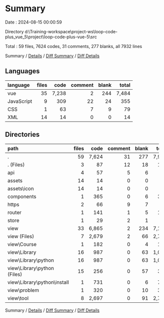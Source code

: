 # Summary

Date : 2024-08-15 00:00:59

Directory d:\\Training-workspace\\project-ws\\loop-code-plus_vue_5\\project\\loop-code-plus-vue-5\\src

Total : 59 files,  7624 codes, 31 comments, 277 blanks, all 7932 lines

Summary / [Details](details.md) / [Diff Summary](diff.md) / [Diff Details](diff-details.md)

## Languages
| language | files | code | comment | blank | total |
| :--- | ---: | ---: | ---: | ---: | ---: |
| vue | 35 | 7,238 | 2 | 244 | 7,484 |
| JavaScript | 9 | 309 | 22 | 24 | 355 |
| CSS | 1 | 63 | 7 | 9 | 79 |
| XML | 14 | 14 | 0 | 0 | 14 |

## Directories
| path | files | code | comment | blank | total |
| :--- | ---: | ---: | ---: | ---: | ---: |
| . | 59 | 7,624 | 31 | 277 | 7,932 |
| . (Files) | 3 | 87 | 12 | 18 | 117 |
| api | 4 | 57 | 5 | 6 | 68 |
| assets | 14 | 14 | 0 | 0 | 14 |
| assets\\icon | 14 | 14 | 0 | 0 | 14 |
| components | 1 | 365 | 0 | 6 | 371 |
| https | 2 | 66 | 9 | 7 | 82 |
| router | 1 | 141 | 1 | 5 | 147 |
| store | 1 | 29 | 2 | 1 | 32 |
| view | 33 | 6,865 | 2 | 234 | 7,101 |
| view (Files) | 7 | 2,679 | 2 | 66 | 2,747 |
| view\\Course | 1 | 182 | 0 | 4 | 186 |
| view\\Library | 16 | 987 | 0 | 63 | 1,050 |
| view\\Library\\python | 16 | 987 | 0 | 63 | 1,050 |
| view\\Library\\python (Files) | 15 | 256 | 0 | 57 | 313 |
| view\\Library\\python\\install | 1 | 731 | 0 | 6 | 737 |
| view\\problem | 1 | 320 | 0 | 10 | 330 |
| view\\tool | 8 | 2,697 | 0 | 91 | 2,788 |

Summary / [Details](details.md) / [Diff Summary](diff.md) / [Diff Details](diff-details.md)